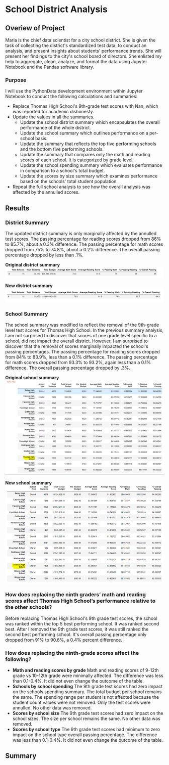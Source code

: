# School District Analysis
## Overiew of Project
Maria is the chief data scientist for a city school district. She is given the task of collecting the district's standardized test data, to conduct an analysis, and present insights about students' performance trends. She will present her findings to the city's school board of directors. She enlisted my help to aggregate, clean, analyze, and format the data using Jupyter Notebook and the Pandas software library.
### Purpose
I will use the PythonData development environment within Jupyter Notebook to conduct the following calculations and summaries:
+ Replace Thomas High School's 9th-grade test scores with Nan, which was reported for academic dishonesty.
+ Update the values in all the summaries.
  + Update the school district summary which encapsulates the overall performance of the whole district.
  + Update the school summary which outlines performance on a per-school basis.
  + Update the summary that reflects the top five performing schools and the bottom five performing schools.
  + Update the summary that compares only the math and reading scores of each school. It is categorized by grade level.
  + Update the school spending summary which evaluates performance in comparison to a school's total budget.
  + Update the scores by size summary which examines performance based on the schools' total student population.
+ Repeat the full school analysis to see how the overall analysis was affected by the annulled scores.
## Results
### District Summary
The updated district summary is only marginally affected by the annulled test scores. The passing percentage for reading scores dropped from 86% to 85.7%, about a 0.3% difference. The passing percentage for math scores dropped from 75% to 74.8%, about a 0.2% difference. The overall passing percentage dropped by less than .1%.

**Original district summary**
![](Resources/original_district_summary.PNG)

**New district summary**
![](Resources/new_district_summary.PNG)

### School Summary
The school summary was modified to reflect the removal of the 9th-grade level test scores for Thomas High School.  In the previous summary analysis, I am not surprised to discover that scores of one grade level specific to a school, did not impact the overall district. However, I am surprised to discover that the removal of scores marginally impacted the school's passing percentages. The passing percentage for reading scores dropped from 84% to 83.9%, less than a 0.1% difference. The passing percentage for math scores dropped from 93.3% to 93.2%, again less than a 0.1% difference. The overall passing percentage dropped by .3%.

**Original school summary**
![](Resources/original_school_summary.png)

**New school summary**
![](Resources/new_school_summary.png)
### How does replacing the ninth graders’ math and reading scores affect Thomas High School’s performance relative to the other schools?
Before replacing Thomas High School's 9th grade test scores, the school was ranked within the top 5 best performing school. It was ranked second best. After I removed the 9th grade test scores, it was still ranked the second best performing school. It's overall passing percentage only dropped from 91% to 90.6%, a 0.4% percent difference.
### How does replacing the ninth-grade scores affect the following?
+ **Math and reading scores by grade**
Math and reading scores of 9-12th grade vs 10-12th grade were minimally affected. The difference was less than 0.1-0.4%. It did not even change the outcome of the table.
+ **Schools by school spending**
The 9th grade test scores had zero impact on the schools spending summary. The total budget per school remains the same. The spending range per student is not affected because the student count values were not removed. Only the test scores were annulled. No other data was removed.
+ **Scores by school size**
The 9th grade test scores had zero impact on the school sizes. The size per school remains the same. No other data was removed.
+ **Scores by school type**
The 9th grade test scores had minimum to zero impact on the school type overall passing percentage. The difference was less than 0.1-0.4%. It did not even change the outcome of the table.
## Summary
